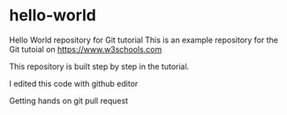 # hello-world
Hello World repository for Git tutorial
This is an example repository for the Git tutoial on https://www.w3schools.com

This repository is built step by step in the tutorial.

I edited this code with github editor

Getting hands on git pull request
